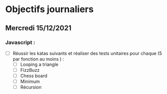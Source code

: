 # Objectifs journaliers

## Mercredi 15/12/2021


### Javascript :

* [ ] Réussir les katas suivants et réaliser des tests unitaires pour chaque (5  par fonction au moins ) :
    * [ ] Looping a triangle
    * [ ] FizzBuzz
    * [ ] Chess board
    * [ ] Minimum
    * [ ] Récursion
